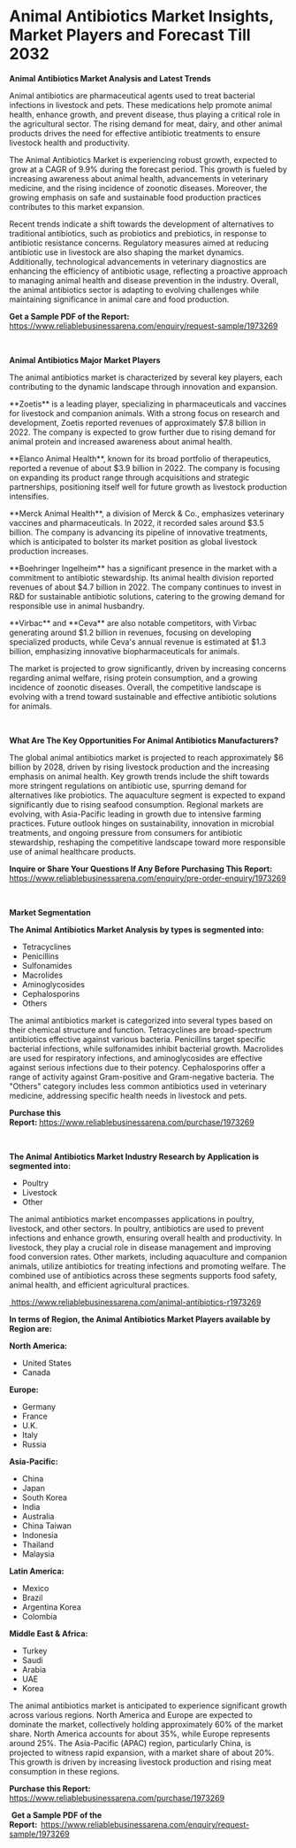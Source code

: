 <p><h1>Animal Antibiotics Market Insights, Market Players and Forecast Till 2032</h1></p><p><strong>Animal Antibiotics Market Analysis and Latest Trends</strong></p>
<p><p>Animal antibiotics are pharmaceutical agents used to treat bacterial infections in livestock and pets. These medications help promote animal health, enhance growth, and prevent disease, thus playing a critical role in the agricultural sector. The rising demand for meat, dairy, and other animal products drives the need for effective antibiotic treatments to ensure livestock health and productivity.</p><p>The Animal Antibiotics Market is experiencing robust growth, expected to grow at a CAGR of 9.9% during the forecast period. This growth is fueled by increasing awareness about animal health, advancements in veterinary medicine, and the rising incidence of zoonotic diseases. Moreover, the growing emphasis on safe and sustainable food production practices contributes to this market expansion.</p><p>Recent trends indicate a shift towards the development of alternatives to traditional antibiotics, such as probiotics and prebiotics, in response to antibiotic resistance concerns. Regulatory measures aimed at reducing antibiotic use in livestock are also shaping the market dynamics. Additionally, technological advancements in veterinary diagnostics are enhancing the efficiency of antibiotic usage, reflecting a proactive approach to managing animal health and disease prevention in the industry. Overall, the animal antibiotics sector is adapting to evolving challenges while maintaining significance in animal care and food production.</p></p>
<p><strong>Get a Sample PDF of the Report:&nbsp;</strong> <a href="https://www.reliablebusinessarena.com/enquiry/request-sample/1973269?utm_campaign=2630&utm_medium=2&utm_source=Github&utm_content=ia&utm_term=19042025&utm_id=animal-antibiotics">https://www.reliablebusinessarena.com/enquiry/request-sample/1973269</a></p>
<p>&nbsp;</p>
<p><strong>Animal Antibiotics Major Market Players</strong></p>
<p><p>The animal antibiotics market is characterized by several key players, each contributing to the dynamic landscape through innovation and expansion. </p><p>**Zoetis** is a leading player, specializing in pharmaceuticals and vaccines for livestock and companion animals. With a strong focus on research and development, Zoetis reported revenues of approximately $7.8 billion in 2022. The company is expected to grow further due to rising demand for animal protein and increased awareness about animal health.</p><p>**Elanco Animal Health**, known for its broad portfolio of therapeutics, reported a revenue of about $3.9 billion in 2022. The company is focusing on expanding its product range through acquisitions and strategic partnerships, positioning itself well for future growth as livestock production intensifies.</p><p>**Merck Animal Health**, a division of Merck & Co., emphasizes veterinary vaccines and pharmaceuticals. In 2022, it recorded sales around $3.5 billion. The company is advancing its pipeline of innovative treatments, which is anticipated to bolster its market position as global livestock production increases.</p><p>**Boehringer Ingelheim** has a significant presence in the market with a commitment to antibiotic stewardship. Its animal health division reported revenues of about $4.7 billion in 2022. The company continues to invest in R&D for sustainable antibiotic solutions, catering to the growing demand for responsible use in animal husbandry.</p><p>**Virbac** and **Ceva** are also notable competitors, with Virbac generating around $1.2 billion in revenues, focusing on developing specialized products, while Ceva's annual revenue is estimated at $1.3 billion, emphasizing innovative biopharmaceuticals for animals.</p><p>The market is projected to grow significantly, driven by increasing concerns regarding animal welfare, rising protein consumption, and a growing incidence of zoonotic diseases. Overall, the competitive landscape is evolving with a trend toward sustainable and effective antibiotic solutions for animals.</p></p>
<p>&nbsp;</p>
<p><strong>What Are The Key Opportunities For Animal Antibiotics Manufacturers?</strong></p>
<p><p>The global animal antibiotics market is projected to reach approximately $6 billion by 2028, driven by rising livestock production and the increasing emphasis on animal health. Key growth trends include the shift towards more stringent regulations on antibiotic use, spurring demand for alternatives like probiotics. The aquaculture segment is expected to expand significantly due to rising seafood consumption. Regional markets are evolving, with Asia-Pacific leading in growth due to intensive farming practices. Future outlook hinges on sustainability, innovation in microbial treatments, and ongoing pressure from consumers for antibiotic stewardship, reshaping the competitive landscape toward more responsible use of animal healthcare products.</p></p>
<p><strong>Inquire or Share Your Questions If Any Before Purchasing This Report:</strong> <a href="https://www.reliablebusinessarena.com/enquiry/pre-order-enquiry/1973269?utm_campaign=2630&utm_medium=2&utm_source=Github&utm_content=ia&utm_term=19042025&utm_id=animal-antibiotics">https://www.reliablebusinessarena.com/enquiry/pre-order-enquiry/1973269</a></p>
<p>&nbsp;</p>
<p><strong>Market Segmentation</strong></p>
<p><strong>The Animal Antibiotics Market Analysis by types is segmented into:</strong></p>
<p><ul><li>Tetracyclines</li><li>Penicillins</li><li>Sulfonamides</li><li>Macrolides</li><li>Aminoglycosides</li><li>Cephalosporins</li><li>Others</li></ul></p>
<p><p>The animal antibiotics market is categorized into several types based on their chemical structure and function. Tetracyclines are broad-spectrum antibiotics effective against various bacteria. Penicillins target specific bacterial infections, while sulfonamides inhibit bacterial growth. Macrolides are used for respiratory infections, and aminoglycosides are effective against serious infections due to their potency. Cephalosporins offer a range of activity against Gram-positive and Gram-negative bacteria. The "Others" category includes less common antibiotics used in veterinary medicine, addressing specific health needs in livestock and pets.</p></p>
<p><strong>Purchase this Report:&nbsp;</strong><a href="https://www.reliablebusinessarena.com/purchase/1973269?utm_campaign=2630&utm_medium=2&utm_source=Github&utm_content=ia&utm_term=19042025&utm_id=animal-antibiotics">https://www.reliablebusinessarena.com/purchase/1973269</a></p>
<p>&nbsp;</p>
<p><strong>The Animal Antibiotics Market Industry Research by Application is segmented into:</strong></p>
<p><ul><li>Poultry</li><li>Livestock</li><li>Other</li></ul></p>
<p><p>The animal antibiotics market encompasses applications in poultry, livestock, and other sectors. In poultry, antibiotics are used to prevent infections and enhance growth, ensuring overall health and productivity. In livestock, they play a crucial role in disease management and improving food conversion rates. Other markets, including aquaculture and companion animals, utilize antibiotics for treating infections and promoting welfare. The combined use of antibiotics across these segments supports food safety, animal health, and efficient agricultural practices.</p></p>
<p><a href="https://www.reliablebusinessarena.com/animal-antibiotics-r1973269?utm_campaign=2630&utm_medium=2&utm_source=Github&utm_content=ia&utm_term=19042025&utm_id=animal-antibiotics">&nbsp;https://www.reliablebusinessarena.com/animal-antibiotics-r1973269</a></p>
<p><strong>In terms of Region, the Animal Antibiotics Market Players available by Region are:</strong></p>
<p>
    <p> <strong> North America: </strong>
        <ul>
            <li>United States</li>
            <li>Canada</li>
        </ul>
        </p> 
    <p> <strong> Europe: </strong>
        <ul>
            <li>Germany</li>
            <li>France</li>
            <li>U.K.</li>
            <li>Italy</li>
            <li>Russia</li>
        </ul>
        </p> 
    <p> <strong> Asia-Pacific: </strong>
        <ul>
            <li>China</li>
            <li>Japan</li>
            <li>South Korea</li>
            <li>India</li>
            <li>Australia</li>
            <li>China Taiwan</li>
            <li>Indonesia</li>
            <li>Thailand</li>
            <li>Malaysia</li>
        </ul>
        </p> 
    <p> <strong> Latin America: </strong>
        <ul>
            <li>Mexico</li>
            <li>Brazil</li>
            <li>Argentina Korea</li>
            <li>Colombia</li>
        </ul>
        </p> 
    <p> <strong> Middle East & Africa: </strong>
        <ul>
            <li>Turkey</li>
            <li>Saudi</li>
            <li>Arabia</li>
            <li>UAE</li>
            <li>Korea</li>
        </ul>
    </p>
    </p>
<p><p>The animal antibiotics market is anticipated to experience significant growth across various regions. North America and Europe are expected to dominate the market, collectively holding approximately 60% of the market share. North America accounts for about 35%, while Europe represents around 25%. The Asia-Pacific (APAC) region, particularly China, is projected to witness rapid expansion, with a market share of about 20%. This growth is driven by increasing livestock production and rising meat consumption in these regions.</p></p>
<p><strong>Purchase this Report: </strong><a href="https://www.reliablebusinessarena.com/purchase/1973269?utm_campaign=2630&utm_medium=2&utm_source=Github&utm_content=ia&utm_term=19042025&utm_id=animal-antibiotics">https://www.reliablebusinessarena.com/purchase/1973269</a></p>
<p>&nbsp;<strong>Get a Sample PDF of the Report:&nbsp;&nbsp;</strong><a href="https://www.reliablebusinessarena.com/enquiry/request-sample/1973269?utm_campaign=2630&utm_medium=2&utm_source=Github&utm_content=ia&utm_term=19042025&utm_id=animal-antibiotics">https://www.reliablebusinessarena.com/enquiry/request-sample/1973269</a></p>
<p><strong></strong></p>
<p><p></p><p></p><p></p></p>